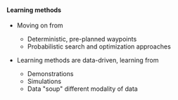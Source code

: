 ---
---

#### Learning methods

- Moving on from

  - Deterministic, pre-planned waypoints
  - Probabilistic search and optimization approaches

- Learning methods are data-driven, learning from
  - Demonstrations
  - Simulations
  - Data "soup" different modality of data
